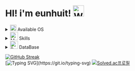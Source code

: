 # HI! i'm eunhuit! <img src="https://raw.githubusercontent.com/Tarikul-Islam-Anik/Animated-Fluent-Emojis/master/Emojis/Hand%20gestures/Waving%20Hand.png" alt="Waving Hand" width="35" height="35" />

<details>
<summary>
 <img src="https://raw.githubusercontent.com/Tarikul-Islam-Anik/Animated-Fluent-Emojis/master/Emojis/Objects/DVD.png" alt="DVD" width="20" height="20" /> Available OS
</summary>
   <br>
  
![ds](https://img.shields.io/badge/Debian-A81D33?style=for-the-badge&logo=debian&logoColor=white) ![ws](https://img.shields.io/badge/Windows-0078D6?style=for-the-badge&logo=windows&logoColor=white)

</details>

<details>
<summary>
 <img src="https://raw.githubusercontent.com/Tarikul-Islam-Anik/Animated-Fluent-Emojis/master/Emojis/People/Man%20Technologist.png" alt="Man Technologist" width="25" height="25" /> Skills
</summary>
   <br>
  
![py](https://img.shields.io/badge/Python-3776AB?style=for-the-badge&logo=python&logoColor=white) ![html](https://img.shields.io/badge/HTML-239120?style=for-the-badge&logo=html5&logoColor=white) ![css](https://img.shields.io/badge/CSS-239120?&style=for-the-badge&logo=css3&logoColor=white) ![js](https://img.shields.io/badge/JavaScript-F7DF1E?style=for-the-badge&logo=JavaScript&logoColor=white) ![cpp](https://img.shields.io/badge/C%2B%2B-00599C?style=for-the-badge&logo=c%2B%2B&logoColor=white) ![md](https://img.shields.io/badge/Markdown-000000?style=for-the-badge&logo=markdown&logoColor=white) ![ps](https://img.shields.io/badge/Powershell-2CA5E0?style=for-the-badge&logo=powershell&logoColor=white)

</details>

<details>
<summary>
 <img src="https://raw.githubusercontent.com/Tarikul-Islam-Anik/Animated-Fluent-Emojis/master/Emojis/Objects/Package.png" alt="Package" width="25" height="25" /> DataBase
</summary>
   <br>
  
![mdb](https://img.shields.io/badge/MariaDB-003545?style=for-the-badge&logo=mariadb&logoColor=white) ![sql](https://img.shields.io/badge/MySQL-005C84?style=for-the-badge&logo=mysql&logoColor=white)

</details>

[![GitHub Streak](https://streak-stats.demolab.com?user=eunhuit&theme=dark&hide_border=true)](https://git.io/streak-stats)  
[![Typing SVG](https://readme-typing-svg.demolab.com?font=Fira+Code&weight=600&pause=1000&random=false&width=435&lines=Computers+don't+lie+to+you.)](https://git.io/typing-svg)
[![Solved.ac프로필](http://mazassumnida.wtf/api/v2/generate_badge?boj={handle})](https://solved.ac/{handle})
